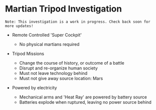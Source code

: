 # Martian Tripod Investigation

```
Note: This investigation is a work in progress. Check back soon for more updates!
```

* Remote Controlled 'Super Cockpit'
    * No physical martians required

* Tripod Missions
    * Change the course of history, or outcome of a battle
    * Disrupt and re-organize human society
    * Must not leave technology behind
    * Must not give away source location: Mars

* Powered by electricity
    * Mechanical arms and 'Heat Ray' are powered by battery source
    * Batteries explode when ruptured, leaving no power source behind